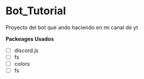 # Bot_Tutorial
Proyecto del bot que ando haciendo en mi canal de yt

**Packeages Usados**

 - [ ] discord.js
 - [ ] fs
 - [ ] colors
 - [ ] fs
